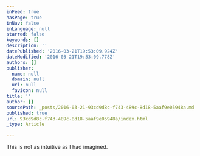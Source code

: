 ```yaml
---
inFeed: true
hasPage: true
inNav: false
inLanguage: null
starred: false
keywords: []
description: ''
datePublished: '2016-03-21T19:53:09.924Z'
dateModified: '2016-03-21T19:53:09.778Z'
authors: []
publisher:
  name: null
  domain: null
  url: null
  favicon: null
title: ''
author: []
sourcePath: _posts/2016-03-21-93cd9d8c-f743-489c-8d18-5aaf9e05948a.md
published: true
url: 93cd9d8c-f743-489c-8d18-5aaf9e05948a/index.html
_type: Article

---
```

This is not as intuitive as I had imagined.